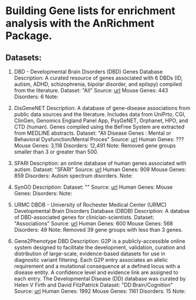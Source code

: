 # Building Gene lists for enrichment analysis with the AnRichment Package.

## Datasets:
1. DBD - Developmental Brain Disorders (DBD) Genes Database
Description: A curated resource of genes associated with 6 DBDs (ID, autism, ADHD,
schizophrenia, bipolar disorder, and epilspy) compiled from the literature.
Dataset: "All"
Source: [url](http://dbd.geisingeradmi.org/#additional-information)
Mouse Genes: 443
Disorders: 6
Note:

2. DisGeneNET
Description: A database of gene-disease associations from public data sources
and the literature. Includes data from UniPrto, CGI, ClinGen, Genomics England
Panel App, PsyGeNET, Orphanet, HPO, and CTD (human). Genes compiled using the 
BeFree System are extracted from MEDLINE abstracts.
Dataset: "All Disease Genes : Mental or Behavioral Dysfunction/Mental Proces"
Source: [url](https://www.disgenet.org/static/disgenet_ap1/files/downloads)
Human Genes: ???
Mouse Genes: 3,118
Disorders:  12,491 
Note: Removed gene groups smaller than 3 or greater than 500.

3. SFARI
Description: an online database of human genes associated with autism.
Dataset: "SFARI"
Source: [url](https://www.sfari.org/resource/sfari-gene/)
Human Genes: 909
Mouse Genes: 859
Disorders: Autism spectrum disorders.
Note:

4. SynGO
Description: 
Dataset: ""
Source: [url]()
Human Genes: 
Mouse Genes:
Disorders: 
Note:

5. URMC DBDB - University of Rochester Medical Center (URMC) Developmental Brain Disorders Database (DBDB)
Description: A databse of DBD-associated genes for clinician-scientists. 
Dataset: "Associations"
Source: [url]("https://www.dbdb.urmc.rochester.edu/associations/list")
Human Genes: 600
Mouse Genes: 568
Disorders: 49
Note: Removed 39 gene groups with less than 3 genes.

6. Gene2Phenotype DBD
Description: G2P is a publicly-accessible online system designed to facilitate the
development, validation, curation and distribution of large-scale,
evidence-based datasets for use in diagnostic variant filtering. Each G2P entry
associates an allelic requirement and a mutational consequence at a defined
locus with a disease entity. A confidence level and evidence link are assigned
to each entry. The Developmental Disease (DD) database was curated by Helen V Firth 
and David FitzPatrick
Dataset: "DD:Brain/Cognition"
Source: [url]("https://www.ebi.ac.uk/gene2phenotype/downloads")
Human Genes: 1992
Mouse Genes: 1161
Disorders: 15 
Note:
